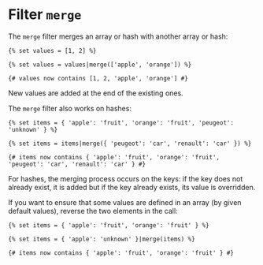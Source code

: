 Filter `merge`
==============

The `merge` filter merges an array or hash with another array or hash:

```twig
{% set values = [1, 2] %}

{% set values = values|merge(['apple', 'orange']) %}

{# values now contains [1, 2, 'apple', 'orange'] #}
```

New values are added at the end of the existing ones.

The `merge` filter also works on hashes:

```twig
{% set items = { 'apple': 'fruit', 'orange': 'fruit', 'peugeot': 'unknown' } %}

{% set items = items|merge({ 'peugeot': 'car', 'renault': 'car' }) %}

{# items now contains { 'apple': 'fruit', 'orange': 'fruit', 'peugeot': 'car', 'renault': 'car' } #}
```

For hashes, the merging process occurs on the keys: if the key does not already exist, it is added but if the key already exists, its value is overridden.

If you want to ensure that some values are defined in an array (by given default values), reverse the two elements in the call:

```twig
{% set items = { 'apple': 'fruit', 'orange': 'fruit' } %}

{% set items = { 'apple': 'unknown' }|merge(items) %}

{# items now contains { 'apple': 'fruit', 'orange': 'fruit' } #}
```